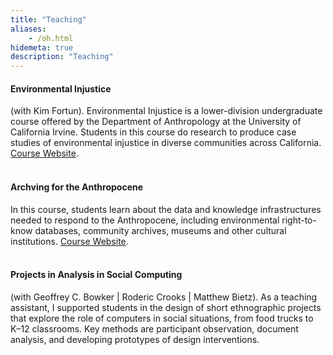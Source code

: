 ```yaml
---
title: "Teaching"
aliases:
    - /oh.html
hidemeta: true
description: "Teaching"
---
```


#### Environmental Injustice
(with Kim Fortun). Environmental Injustice is a lower-division undergraduate course offered by the Department of Anthropology at the University of California Irvine. Students in this course do research to produce case studies of environmental injustice in diverse communities across California. [Course Website](https://disaster-sts-network.org/content/anthro-25a-environmental-injustice/essay).
\
&nbsp;
#### Archving for the Anthropocene
In this course, students learn about the data and knowledge infrastructures needed to respond to the Anthropocene, including environmental right-to-know databases, community archives, museums and other cultural institutions. [Course Website](https://disaster-sts-network.org/content/archiving-anthropocene-2021/essay).
\
&nbsp;
#### Projects in Analysis in Social Computing
(with Geoffrey C. Bowker | Roderic Crooks | Matthew Bietz). As a teaching assistant, I supported students in the design of short ethnographic projects that explore the role of computers in social situations, from food trucks to K–12 classrooms. Key methods are participant observation, document analysis, and developing prototypes of design interventions.
\
&nbsp;

